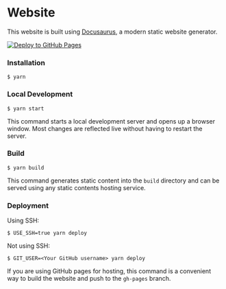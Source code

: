 # Website

This website is built using [Docusaurus](https://docusaurus.io/), a modern static website generator.

[![Deploy to GitHub Pages](https://github.com/MSDocsCHS/website/actions/workflows/deploy.yml/badge.svg?branch=main)](https://github.com/MSDocsCHS/website/actions/workflows/deploy.yml)

### Installation

```
$ yarn
```

### Local Development

```
$ yarn start
```

This command starts a local development server and opens up a browser window. Most changes are reflected live without having to restart the server.

### Build

```
$ yarn build
```

This command generates static content into the `build` directory and can be served using any static contents hosting service.

### Deployment

Using SSH:

```
$ USE_SSH=true yarn deploy
```

Not using SSH:

```
$ GIT_USER=<Your GitHub username> yarn deploy
```

If you are using GitHub pages for hosting, this command is a convenient way to build the website and push to the `gh-pages` branch.
